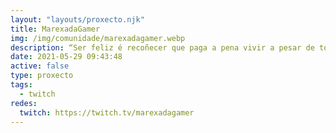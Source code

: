 ```yaml
---
layout: "layouts/proxecto.njk"
title: MarexadaGamer
img: /img/comunidade/marexadagamer.webp
description: “Ser feliz é recoñecer que paga a pena vivir a pesar de tódolos desafíos”
date: 2021-05-29 09:43:48
active: false
type: proxecto
tags:
  - twitch
redes:
  twitch: https://twitch.tv/marexadagamer
---
```

